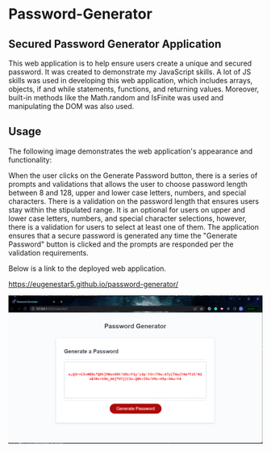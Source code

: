 # Password-Generator

## Secured Password Generator Application

This web application is to help ensure users create a unique and secured password. 
It was created to demonstrate my JavaScript skills. A lot of JS skills was used in developing this web application,
which includes arrays, objects, if and while statements, functions, and returning values. Moreover, built-in methods 
like the Math.random and IsFinite was used and manipulating the DOM was also used. 



## Usage

The following image demonstrates the web application's appearance and functionality:


When the user clicks on the Generate Password button, there is a series of prompts and validations that allows the user to 
choose password length  between 8 and 128, upper and lower case letters, numbers, and special characters. There is a validation 
on the password length that ensures users stay within the stipulated range. It is an optional for users on 
upper and lower case letters, numbers, and special character selections, however, there is a validation for users to select at 
least one of them. The application ensures that a secure password is generated any time the "Generate Password" button is clicked
and the prompts are responded per the validation requirements.

Below is a link to the deployed web application. 

https://eugenestar5.github.io/password-generator/




![There is a Generate Password button and several prompts messages that the user has to respondto in other to get the output](./Assets/image/passwordGenerator.png)

